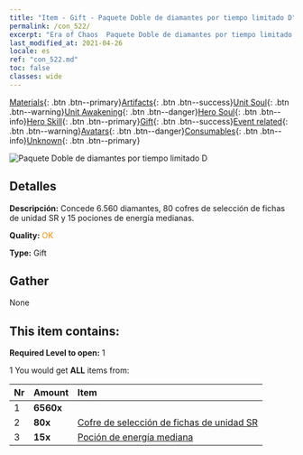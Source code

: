 ```yaml
---
title: "Item - Gift - Paquete Doble de diamantes por tiempo limitado D"
permalink: /con_522/
excerpt: "Era of Chaos  Paquete Doble de diamantes por tiempo limitado D"
last_modified_at: 2021-04-26
locale: es
ref: "con_522.md"
toc: false
classes: wide
---
```

 [Materials](/ItemsES/){: .btn .btn--primary}[Artifacts](/ItemsES/Artifacts/){: .btn .btn--success}[Unit Soul](/ItemsES/UnitSoul/){: .btn .btn--warning}[Unit Awakening](/ItemsES/UnitAwakening/){: .btn .btn--danger}[Hero Soul](/ItemsES/HeroSoul/){: .btn .btn--info}[Hero Skill](/ItemsES/HeroSkill/){: .btn .btn--primary}[Gift](/ItemsES/Gift/){: .btn .btn--success}[Event related](/ItemsES/Events/){: .btn .btn--warning}[Avatars](/ItemsES/Avatars/){: .btn .btn--danger}[Consumables](/ItemsES/Consumables/){: .btn .btn--info}[Unknown](/ItemsES/Unknown/){: .btn .btn--primary}

 ![Paquete Doble de diamantes por tiempo limitado D](/images/t/i_907197.png)

## Detalles
 **Descripción:** Concede 6.560 diamantes, 80 cofres de selección de fichas de unidad SR y 15 pociones de energía medianas.

 **Quality:** <span style="color: #FF8C00">OK</span>

 **Type:** Gift

## Gather

  None

## This item contains:

 **Required Level to open:** 1

 1 You would get **ALL** items  from:

  | Nr | Amount |     Item    |
  |:---|:-------|:------------|
  | 1 |  **6560x** | <i class="fas fa-gem"/> |  | 
  | 2 |  **80x** | [Cofre de selección de fichas de unidad SR](/ItemsES/con_1618/) |  | 
  | 3 |  **15x** | [Poción de energía mediana](/ItemsES/con_705/) |  | 
